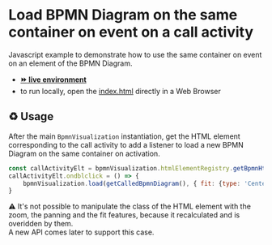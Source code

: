 # Load BPMN Diagram on the same container on event on a call activity

Javascript example to demonstrate how to use the same container on event on an element of the BPMN Diagram.
- [__:fast_forward: live environment__](https://cdn.statically.io/gh/process-analytics/bpmn-visualization-examples/master/examples/interaction/call-activity-with-reload-on-dblclick/index.html)
- to run locally, open the [index.html](index.html) directly in a Web Browser

## ♻️ Usage

After the main `BpmnVisualization` instantiation, get the HTML element corresponding to the call activity to add a listener to load a new BPMN Diagram on the same container on activation.

```javascript
const callActivityElt = bpmnVisualization.htmlElementRegistry.getBpmnHtmlElement('call_activity');
callActivityElt.ondblclick = () => {
    bpmnVisualization.load(getCalledBpmnDiagram(), { fit: {type: 'Center'} });
}
```

⚠️ It's not possible to manipulate the class of the HTML element with the zoom, the panning and the fit features, because it recalculated and is overidden by them. \
A new API comes later to support this case.